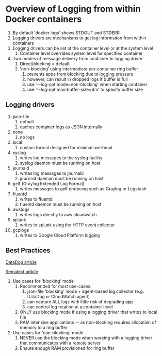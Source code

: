 # Overview of Logging from within Docker containers

1. By default 'docker logs' shows STDOUT and STDERR
1. Logging drivers are mechanisms to get log information from within containers
1. Logging drivers can be set at the container level or at the system level
   1. Container level overrides system level for specified container
1. Two modes of message delivery from container to logging driver
   1. Direct/blocking = default
   1. 'non-blocking' using intermediate per-container ring buffer
      1. prevents apps from blocking due to logging pressure
      1. however, can result in dropped logs if buffer is full
      1. use '--log-opt mode=non-blocking' when starting container
      1. use '--log-opt max-buffer-size=4m' to specify buffer size

## Logging drivers

1. json-file
   1. default
   1. caches container logs as JSON internally
1. none
   1. no logs
1. local
   1. custom format designed for minimal overhead
1. syslog
   1. writes log messages to the syslog facility
   1. syslog daemon must be running on host
1. journald
   1. writes log messages to journald
   1. journald daemon must be running on host
1. gelf (Graylog Extended Log Format)
   1. writes messages to gelf endpoing such as Graylog or Logstash
1. fluentd
   1. writes to fluentd
   1. fluentd daemon must be running on host
1. awslogs
   1. writes logs directly to aws cloudwatch
1. splunk
   1. writes to splunk using the HTTP event collector
1. gcplogs
   1. writes to Google Cloud Platform logging

## Best Practices

[DataDog article](https://www.datadoghq.com/blog/docker-logging/)

[Sematext article](https://sematext.com/guides/docker-logs/)

1. Use cases for 'blocking' mode
   1. Recommended for most use-cases:
      1. json-file 'blocking' mode + agent-based log collector (e.g. DataDog or CloudWatch agent)
      1. can capture ALL logs with little risk of degrading app
      1. can control log rotation at a container level
   1. ONLY use blocking mode if using a logging driver that writes to local file
   1. RAM intensive applications -- as non-blocking requires allocation of memory to a ring buffer
1. Use cases for 'non-blocking' mode
   1. NEVER use the blocking mode when working with a logging driver that communicates with a remote server
   1. Ensure enough RAM provisioned for ring buffer
